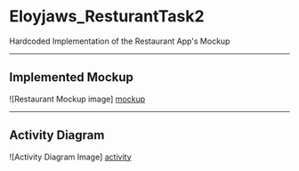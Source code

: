 # Eloyjaws_ResturantTask2
Hardcoded Implementation of the Restaurant App's Mockup

---

## Implemented Mockup
![Restaurant Mockup image] [mockup]

---

## Activity Diagram
![Activity Diagram Image] [activity]


[activity]: ./activity.png
[mockup]: ./mockup.png
